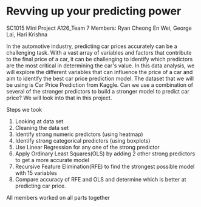 # Revving up your predicting power

SC1015 Mini Project
A126_Team 7
Members: Ryan Cheong En Wei, George Lai, Hari Krishna


In the automotive industry, predicting car prices accurately can be a challenging task. With a vast array of variables and factors that contribute to the final price of a car, it can be challenging to identify which predictors are the most critical in determining the car's value. In this data analysis, we will explore the different variables that can influence the price of a car and aim to identify the best car price prediction model. The dataset that we will be using is Car Price Prediction from Kaggle. Can we use a combination of several of the stronger predictors to build a stronger model to predict car price? We will look into that in this project.

Steps we took
1) Looking at data set
2) Cleaning the data set
3) Identify strong numeric predictors (using heatmap)
4) Identify strong categorical predictors (using boxplots)
5) Use Linear Regression for any one of the strong predictor
6) Apply Ordinary Least Squares(OLS) by adding 2 other strong predictors to get a more accurate model
7) Recursive Feature Elimination(RFE) to find the strongest possible model with 15 variables
8) Compare accuracy of RFE and OLS and determine which is better at predicting car price.

All members worked on all parts together
